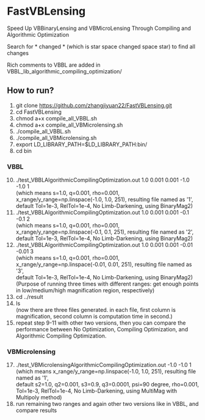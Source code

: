 # FastVBLensing
Speed Up VBBinaryLensing and VBMicroLensing Through Compiling and Algorithmic Optimization

Search for * changed *  (which is star space changed space star) to find all changes

Rich comments to VBBL are added in VBBL_lib_algorithmic_compiling_optimization/ 

## How to run?
1. git clone https://github.com/zhangjiyuan22/FastVBLensing.git
2. cd FastVBLensing
3. chmod a+x compile_all_VBBL.sh
4. chmod a+x compile_all_VBMicrolensing.sh
5. ./compile_all_VBBL.sh
6. ./compile_all_VBMicrolensing.sh
7. export LD_LIBRARY_PATH=$LD_LIBRARY_PATH:bin/
8. cd bin
### VBBL
10. ./test_VBBLAlgorithmicCompilingOptimization.out 1.0 0.001 0.001 -1.0 -1.0 1
    <br>(which means s=1.0, q=0.001, rho=0.001, x_range/y_range=np.linspace(-1.0, 1.0, 251), resulting file named as '1', <br>default Tol=1e-3, RelTol=1e-4, No Limb-Darkening, using BinaryMag2)
11. ./test_VBBLAlgorithmicCompilingOptimization.out 1.0 0.001 0.001 -0.1 -0.1 2
    <br>(which means s=1.0, q=0.001, rho=0.001, x_range/y_range=np.linspace(-0.1, 0.1, 251), resulting file named as '2', <br>default Tol=1e-3, RelTol=1e-4, No Limb-Darkening, using BinaryMag2)
12. ./test_VBBLAlgorithmicCompilingOptimization.out 1.0 0.001 0.001 -0.01 -0.01 3
    <br>(which means s=1.0, q=0.001, rho=0.001, x_range/y_range=np.linspace(-0.01, 0.01, 251), resulting file named as '3', <br>default Tol=1e-3, RelTol=1e-4, No Limb-Darkening, using BinaryMag2)
    <br>(Purpose of running three times with different ranges: get enough points in low/medium/high magnification region, respectively)
13. cd ../result
14. ls <br>(now there are three files generated. in each file, first column is magnification, second column is computation time in second.)
15. repeat step 9-11 with other two versions, then you can compare the performance between No Optimization, Compiling Optimization, and Algorithmic Compiling Optimization.
### VBMicrolensing
17. ./test_VBMicrolensingAlgorithmicCompilingOptimization.out -1.0 -1.0 1
    <br>(which means x_range/y_range=np.linspace(-1.0, 1.0, 251), resulting file named as '1', <br>default s2=1.0, q2=0.001, s3=0.9, q3=0.0001, psi=90 degree, rho=0.001, Tol=1e-3, RelTol=1e-4, No Limb-Darkening, using MultiMag with Multipoly method)
18. run remaining two ranges and again other two versions like in VBBL, and compare results   
